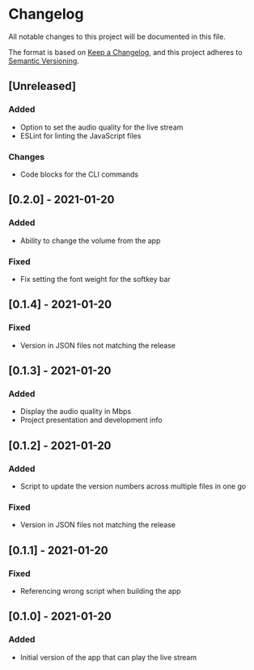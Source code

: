 # Changelog

All notable changes to this project will be documented in this file.

The format is based on [Keep a Changelog](https://keepachangelog.com/en/1.0.0/),
and this project adheres to [Semantic Versioning](https://semver.org/spec/v2.0.0.html).

## [Unreleased]
### Added
- Option to set the audio quality for the live stream
- ESLint for linting the JavaScript files

### Changes
- Code blocks for the CLI commands

## [0.2.0] - 2021-01-20
### Added
- Ability to change the volume from the app

### Fixed
- Fix setting the font weight for the softkey bar

## [0.1.4] - 2021-01-20
### Fixed
- Version in JSON files not matching the release

## [0.1.3] - 2021-01-20
### Added
- Display the audio quality in Mbps
- Project presentation and development info

## [0.1.2] - 2021-01-20
### Added
- Script to update the version numbers across multiple files in one go

### Fixed
- Version in JSON files not matching the release

## [0.1.1] - 2021-01-20
### Fixed
- Referencing wrong script when building the app

## [0.1.0] - 2021-01-20
### Added
- Initial version of the app that can play the live stream
